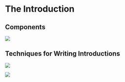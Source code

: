 # The Introduction

## Components

![](../../.gitbook/assets/image%20%28190%29.png)

## Techniques for Writing Introductions

![](../../.gitbook/assets/image%20%28189%29.png)

![](../../.gitbook/assets/image%20%28187%29.png)

